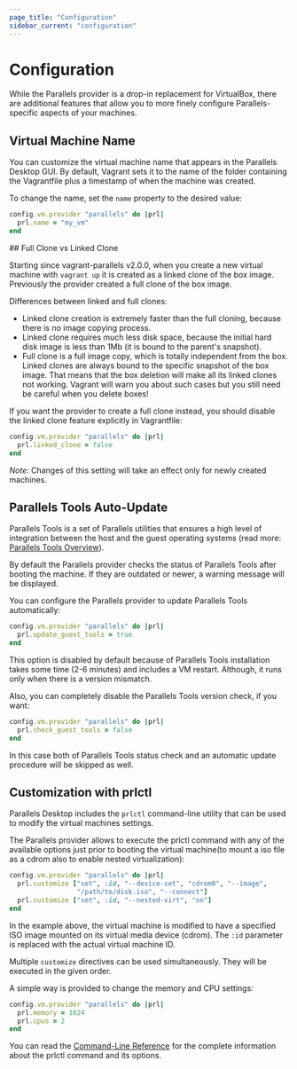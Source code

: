 ```yaml
---
page_title: "Configuration"
sidebar_current: "configuration"
---
```


# Configuration

While the Parallels provider is a drop-in replacement for VirtualBox, there are
additional features that allow you to more finely configure Parallels-specific
aspects of your machines.

## Virtual Machine Name

You can customize the virtual machine name that appears in the Parallels Desktop
GUI. By default, Vagrant sets it to the name of the folder containing the
Vagrantfile plus a timestamp of when the machine was created.

To change the name, set the `name` property to the desired value:

```ruby
config.vm.provider "parallels" do |prl|
  prl.name = "my_vm"
end
```

<div id="linked_clone"></div>
## Full Clone vs Linked Clone

Starting since vagrant-parallels v2.0.0, when you create a new virtual machine with
`vagrant up` it is created as a linked clone of the box image.
Previously the provider created a full clone of the box image.

Differences between linked and full clones:

- Linked clone creation is extremely faster than the full cloning, because
there is no image copying process.
- Linked clone requires much less disk space, because the initial hard disk
image is less than 1Mb (it is bound to the parent's snapshot).
- Full clone is a full image copy, which is totally independent from the box.
Linked clones are always bound to the specific snapshot of the box image. That means
that the box deletion will make all its linked clones not working. Vagrant will
warn you about such cases but you still need be careful when you delete boxes!

If you want the provider to create a full clone instead, you should disable the linked
clone feature explicitly in Vagrantfile:

```ruby
config.vm.provider "parallels" do |prl|
  prl.linked_clone = false
end
```

_Note:_ Changes of this setting will take an effect only for newly created machines.

## Parallels Tools Auto-Update

Parallels Tools is a set of Parallels utilities that ensures a high level of
integration between the host and the guest operating systems (read more:
[Parallels Tools Overview](https://download.parallels.com/desktop/v16/docs/en_US/Parallels%20Desktop%20User's%20Guide/32789.htm)).

By default the Parallels provider checks the status of Parallels Tools after
booting the machine. If they are outdated or newer, a warning message will be
displayed.

You can configure the Parallels provider to update Parallels Tools
automatically:

```ruby
config.vm.provider "parallels" do |prl|
  prl.update_guest_tools = true
end
```

This option is disabled by default because of Parallels Tools installation
takes some time (2-6 minutes) and includes a VM restart. Although, it runs
only when there is a version mismatch.

Also, you can completely disable the Parallels Tools version check, if you want:

```ruby
config.vm.provider "parallels" do |prl|
  prl.check_guest_tools = false
end
```

In this case both of Parallels Tools status check and an automatic update
procedure will be skipped as well.

<div id="prlctl"></div>

## Customization with prlctl

Parallels Desktop includes the `prlctl` command-line utility that can be used to
modify the virtual machines settings.


The Parallels provider allows to execute the prlctl command with any of the
available options just prior to booting the virtual machine(to mount a iso file as a cdrom also to enable nested virtualization):

```ruby
config.vm.provider "parallels" do |prl|
  prl.customize ["set", :id, "--device-set", "cdrom0", "--image",
                 "/path/to/disk.iso", "--connect"]
  prl.customize ["set", :id, "--nested-virt", "on"]
end
```


In the example above, the virtual machine is modified to have a specified ISO
image mounted on its virtual media device (cdrom). The `:id` parameter is
replaced with the actual virtual machine ID.

Multiple `customize` directives can be used simultaneously. They will be
executed in the given order.

A simple way is provided to change the memory and CPU settings:

```ruby
config.vm.provider "parallels" do |prl|
  prl.memory = 1024
  prl.cpus = 2
end
```


You can read the [Command-Line Reference](https://download.parallels.com/desktop/v16/docs/en_US/Parallels%20Desktop%20Pro%20Edition%20Command-Line%20Reference.pdf)
for the complete information about the prlctl command and its options.
